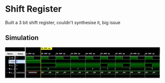 # Shift Register 

Built a 3 bit shift register, couldn't synthesise it, big issue 

## Simulation
![simulation](https://github.com/DharaneedaranKS/100_Days_of_RTL/blob/main/Day-6/shift_register_simulation.jpeg)

